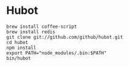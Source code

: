 # Hubot #

	brew install coffee-script
	brew install redis
	git clone git://github.com/github/hubot.git
	cd hubot
	npm install
	export PATH="node_modules/.bin:$PATH"
	bin/hubot